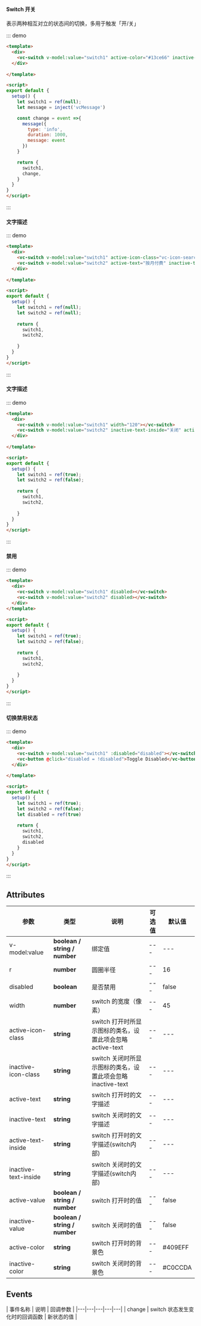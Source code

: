 #### Switch 开关
表示两种相互对立的状态间的切换，多用于触发「开/关」


::: demo
```html
<template>
  <div>
    <vc-switch v-model:value="switch1" active-color="#13ce66" inactive-color="#ff4949" @change="change" active-value="100" inactive-value="0"></vc-switch>
  </div>
  
</template>

<script>
export default {
  setup() {
    let switch1 = ref(null);
    let message = inject('vcMessage')

    const change = event =>{
      message({
        type: 'info',
        duration: 1000,
        message: event
      }) 
    }

    return {
      switch1,
      change,
    }
  }
}
</script>
```
:::


#### 文字描述

::: demo
```html
<template>
  <div>
    <vc-switch v-model:value="switch1" active-icon-class="vc-icon-search" active-text="按月付费" inactive-text="按年付费"></vc-switch>
    <vc-switch v-model:value="switch2" active-text="按月付费" inactive-text="按年付费"></vc-switch>
  </div>
  
</template>

<script>
export default {
  setup() {
    let switch1 = ref(null);
    let switch2 = ref(null);
    
    return {
      switch1,
      switch2,
      
    }
  }
}
</script>
```
:::

#### 文字描述

::: demo
```html
<template>
  <div>
    <vc-switch v-model:value="switch1" width="120"></vc-switch>
    <vc-switch v-model:value="switch2" inactive-text-inside="关闭" active-text-inside="开启"></vc-switch>
  </div>
  
</template>

<script>
export default {
  setup() {
    let switch1 = ref(true);
    let switch2 = ref(false);
    
    return {
      switch1,
      switch2,
      
    }
  }
}
</script>
```
:::


#### 禁用

::: demo
```html
<template>
  <div>
    <vc-switch v-model:value="switch1" disabled></vc-switch>
    <vc-switch v-model:value="switch2" disabled></vc-switch>
  </div>
</template>

<script>
export default {
  setup() {
    let switch1 = ref(true);
    let switch2 = ref(false);
    
    return {
      switch1,
      switch2,
      
    }
  }
}
</script>
```
:::

#### 切换禁用状态

::: demo
```html
<template>
  <div> 
    <vc-switch v-model:value="switch1" :disabled="disabled"></vc-switch>
    <vc-button @click="disabled = !disabled">Toggle Disabled</vc-button>
  </div>
  
</template>

<script>
export default {
  setup() {
    let switch1 = ref(true);
    let switch2 = ref(false);
    let disabled = ref(true)
    
    return {
      switch1,
      switch2,
      disabled
    }
  }
}
</script>
```
:::

## Attributes

| 参数 | 类型 | 说明 | 可选值 | 默认值 | 
|---|---|---|---|---|
| v-model:value | **boolean / string / number** | 绑定值 | --- | --- |
| r | **number** | 圆圈半径 | --- | 16 |
| disabled | **boolean** | 是否禁用 | --- | false |
| width | **number** | switch 的宽度（像素） | --- | 45 |
| active-icon-class | **string** | switch 打开时所显示图标的类名，设置此项会忽略 active-text | --- | --- |
| inactive-icon-class | **string** | switch 关闭时所显示图标的类名，设置此项会忽略 inactive-text | --- | --- |
| active-text | **string** | switch 打开时的文字描述 | --- | --- |
| inactive-text | **string** | switch 关闭时的文字描述 | --- | --- |
| active-text-inside | **string** | switch 打开时的文字描述(switch内部) | --- | --- |
| inactive-text-inside | **string** | switch 关闭时的文字描述(switch内部) | --- | --- |
| active-value | **boolean / string / number** | switch 打开时的值 | --- | false |
| inactive-value | **boolean / string / number** | switch 关闭时的值 | --- | false |
| active-color | **string** | switch 打开时的背景色 | --- | #409EFF |
| inactive-color | **string** | switch 关闭时的背景色 | --- | #C0CCDA |



## Events

| 事件名称 | 说明 | 回调参数 | 
|---|---|---|---|---|
| change | switch 状态发生变化时的回调函数 | 新状态的值 |




